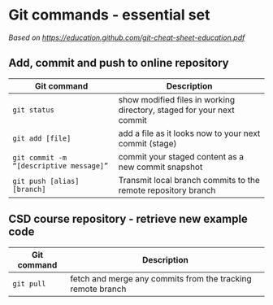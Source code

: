 # Git commands - essential set
_Based on https://education.github.com/git-cheat-sheet-education.pdf_

## Add, commit and push to online repository

|Git command| Description
|-|-|
|`git status`|show modified files in working directory, staged for your next commit|
|`git add [file]`|add a file as it looks now to your next commit (stage)|
|`git commit -m “[descriptive message]”`|commit your staged content as a new commit snapshot|
|`git push [alias] [branch]`|Transmit local branch commits to the remote repository branch|

## CSD course repository - retrieve new example code
|Git command| Description
|-|-|
|`git pull`|fetch and merge any commits from the tracking remote branch|
